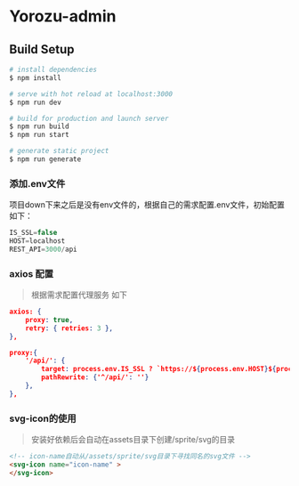 # Yorozu-admin

## Build Setup

```bash
# install dependencies
$ npm install

# serve with hot reload at localhost:3000
$ npm run dev

# build for production and launch server
$ npm run build
$ npm run start

# generate static project
$ npm run generate
```

### 添加.env文件
项目down下来之后是没有env文件的，根据自己的需求配置.env文件，初始配置如下：
```javascript
IS_SSL=false
HOST=localhost
REST_API=3000/api
```


### axios 配置 
>根据需求配置代理服务 如下
```json
axios: {
    proxy: true,
    retry: { retries: 3 },
},

proxy:{
    '/api/': {
        target: process.env.IS_SSL ? `https://${process.env.HOST}${process.env.REST_API}` : `http://${process.env.HOST}${process.env.REST_API}`,
        pathRewrite: {'^/api/': ''}
    },
},

```

### svg-icon的使用
>安装好依赖后会自动在assets目录下创建/sprite/svg的目录 

``` html
<!-- icon-name自动从/assets/sprite/svg目录下寻找同名的svg文件 -->
<svg-icon name="icon-name" >
</svg-icon>
```

